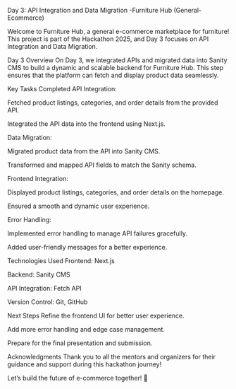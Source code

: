 Day 3: API Integration and Data Migration -Furniture Hub (General-Ecommerce)

Welcome to Furniture Hub, a general e-commerce marketplace for furniture! This project is part of the Hackathon 2025, and Day 3 focuses on API Integration and Data Migration.

Day 3 Overview
On Day 3, we integrated APIs and migrated data into Sanity CMS to build a dynamic and scalable backend for Furniture Hub. This step ensures that the platform can fetch and display product data seamlessly.

Key Tasks Completed
API Integration:

Fetched product listings, categories, and order details from the provided API.

Integrated the API data into the frontend using Next.js.

Data Migration:

Migrated product data from the API into Sanity CMS.

Transformed and mapped API fields to match the Sanity schema.

Frontend Integration:

Displayed product listings, categories, and order details on the homepage.

Ensured a smooth and dynamic user experience.

Error Handling:

Implemented error handling to manage API failures gracefully.

Added user-friendly messages for a better experience.

Technologies Used
Frontend: Next.js

Backend: Sanity CMS

API Integration: Fetch API

Version Control: Git, GitHub

Next Steps
Refine the frontend UI for better user experience.

Add more error handling and edge case management.

Prepare for the final presentation and submission.

Acknowledgments
Thank you to all the mentors and organizers for their guidance and support during this hackathon journey!

Let’s build the future of e-commerce together! 🚀

